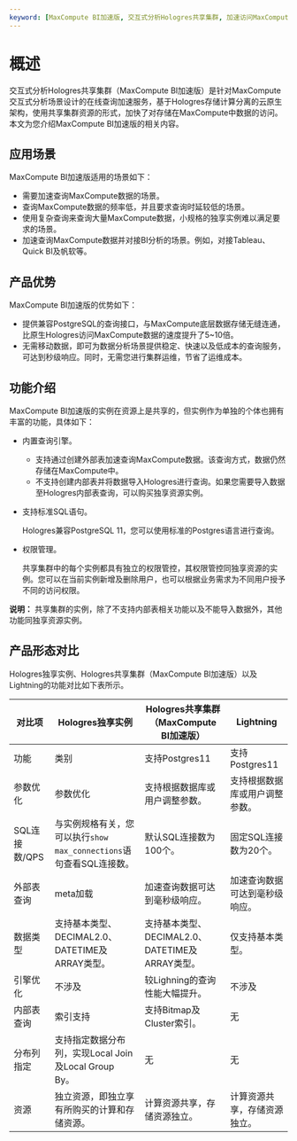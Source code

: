 ```yaml
---
keyword: [MaxCompute BI加速版, 交互式分析Hologres共享集群, 加速访问MaxCompute数据]
---
```


# 概述

交互式分析Hologres共享集群（MaxCompute BI加速版）是针对MaxCompute交互式分析场景设计的在线查询加速服务，基于Hologres存储计算分离的云原生架构，使用共享集群资源的形式，加快了对存储在MaxCompute中数据的访问。本文为您介绍MaxCompute BI加速版的相关内容。

## 应用场景

MaxCompute BI加速版适用的场景如下：

-   需要加速查询MaxCompute数据的场景。
-   查询MaxCompute数据的频率低，并且要求查询时延较低的场景。
-   使用复杂查询来查询大量MaxCompute数据，小规格的独享实例难以满足要求的场景。
-   加速查询MaxCompute数据并对接BI分析的场景。例如，对接Tableau、Quick BI及帆软等。

## 产品优势

MaxCompute BI加速版的优势如下：

-   提供兼容PostgreSQL的查询接口，与MaxCompute底层数据存储无缝连通，比原生Hologres访问MaxCompute数据的速度提升了5~10倍。
-   无需移动数据，即可为数据分析场景提供稳定、快速以及低成本的查询服务，可达到秒级响应。同时，无需您进行集群运维，节省了运维成本。

## 功能介绍

MaxCompute BI加速版的实例在资源上是共享的，但实例作为单独的个体也拥有丰富的功能，具体如下：

-   内置查询引擎。
    -   支持通过创建外部表加速查询MaxCompute数据。该查询方式，数据仍然存储在MaxCompute中。
    -   不支持创建内部表并将数据导入Hologres进行查询。如果您需要导入数据至Hologres内部表查询，可以购买独享资源实例。
-   支持标准SQL语句。

    Hologres兼容PostgreSQL 11，您可以使用标准的Postgres语言进行查询。

-   权限管理。

    共享集群中的每个实例都具有独立的权限管控，其权限管控同独享资源的实例。您可以在当前实例新增及删除用户，也可以根据业务需求为不同用户授予不同的访问权限。


**说明：** 共享集群的实例，除了不支持内部表相关功能以及不能导入数据外，其他功能同独享资源实例。

## 产品形态对比

Hologres独享实例、Hologres共享集群（MaxCompute BI加速版）以及Lightning的功能对比如下表所示。

|对比项|Hologres独享实例|Hologres共享集群（MaxCompute BI加速版）|Lightning|
|---|------------|------------------------------|---------|
|功能|类别|支持Postgres11|支持Postgres11|支持Postgres8.2|
|参数优化|参数优化|支持根据数据库或用户调整参数。|支持根据数据库或用户调整参数。|不支持定制化优化，例如不能按照时区调整参数。|
|SQL连接数/QPS|与实例规格有关，您可以执行`show max_connections`语句查看SQL连接数。|默认SQL连接数为100个。|固定SQL连接数为20个。|
|外部表查询|meta加载|加速查询数据可达到毫秒级响应。|加速查询数据可达到毫秒级响应。|查询响应较慢，响应速度随Maxcompute Project的表数量线性增加。|
|数据类型|支持基本类型、DECIMAL2.0、DATETIME及ARRAY类型。|支持基本类型、DECIMAL2.0、DATETIME及ARRAY类型。|仅支持基本类型。|
|引擎优化|不涉及|较Lighning的查询性能大幅提升。|不涉及|
|内部表查询|索引支持|支持Bitmap及Cluster索引。|无|无|
|分布列指定|支持指定数据分布列，实现Local Join及Local Group By。|无|无|
|资源|独立资源，即独立享有所购买的计算和存储资源。|计算资源共享，存储资源独立。|计算资源共享，存储资源独立。|

